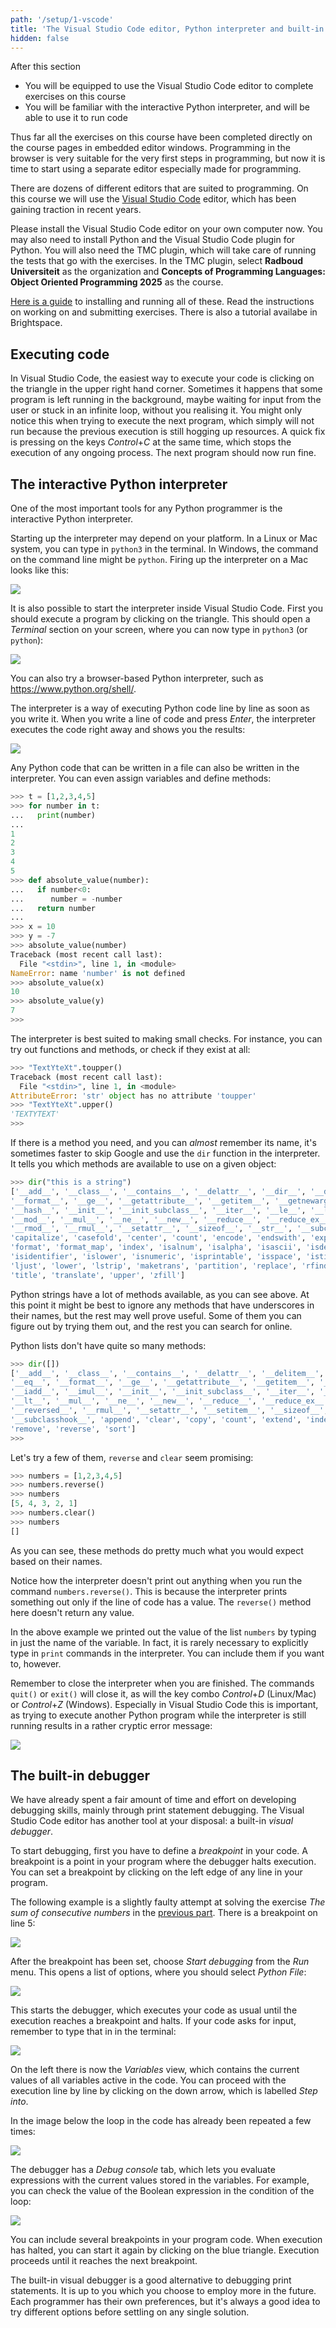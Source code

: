 ```yaml
---
path: '/setup/1-vscode'
title: 'The Visual Studio Code editor, Python interpreter and built-in debugging tool'
hidden: false
---
```


<text-box variant='learningObjectives' name="Learning objectives">

After this section

- You will be equipped to use the Visual Studio Code editor to complete exercises on this course
- You will be familiar with the interactive Python interpreter, and will be able to use it to run code

</text-box>

Thus far all the exercises on this course have been completed directly on the course pages in embedded editor windows. Programming in the browser is very suitable for the very first steps in programming, but now it is time to start using a separate editor especially made for programming.

There are dozens of different editors that are suited to programming. On this course we will use the [Visual Studio Code](https://code.visualstudio.com/) editor, which has been gaining traction in recent years.

Please install the Visual Studio Code editor on your own computer now. You may also need to install Python and the Visual Studio Code plugin for Python. You will also need the TMC plugin, which will take care of running the tests that go with the exercises. In the TMC plugin, select **Radboud Universiteit** as the organization and **Concepts of Programming Languages: Object Oriented Programming 2025** as the course.

[Here is a guide](https://www.mooc.fi/en/installation/vscode) to installing and running all of these. Read the instructions on working on and submitting exercises. There is also a tutorial availabe in Brightspace.

## Executing code

In Visual Studio Code, the easiest way to execute your code is clicking on the triangle in the upper right hand corner. Sometimes it happens that some program is left running in the background, maybe waiting for input from the user or stuck in an infinite loop, without you realising it. You might only notice this when trying to execute the next program, which simply will not run because the previous execution is still hogging up resources. A quick fix is pressing on the keys _Control_+_C_ at the same time, which stops the execution of any ongoing process. The next program should now run fine.

## The interactive Python interpreter

One of the most important tools for any Python programmer is the interactive Python interpreter.

Starting up the interpreter may depend on your platform. In a Linux or Mac system, you can type in `python3` in the terminal. In Windows, the command on the command line might be `python`. Firing up the interpreter on a Mac looks like this:

<img src="4_1_1.png">

It is also possible to start the interpreter inside Visual Studio Code. First you should execute a program by clicking on the triangle. This should open a _Terminal_ section on your screen, where you can now type in `python3` (or `python`):

<img src="4_1_2.png">

You can also try a browser-based Python interpreter, such as <https://www.python.org/shell/>.

The interpreter is a way of executing Python code line by line as soon as you write it. When you write a line of code and press _Enter_, the interpreter executes the code right away and shows you the results:

<img src="4_1_3.png">

Any Python code that can be written in a file can also be written in the interpreter. You can even assign variables and define methods:

```python
>>> t = [1,2,3,4,5]
>>> for number in t:
...   print(number)
...
1
2
3
4
5
>>> def absolute_value(number):
...   if number<0:
...      number = -number
...   return number
...
>>> x = 10
>>> y = -7
>>> absolute_value(number)
Traceback (most recent call last):
  File "<stdin>", line 1, in <module>
NameError: name 'number' is not defined
>>> absolute_value(x)
10
>>> absolute_value(y)
7
>>>
```

The interpreter is best suited to making small checks. For instance, you can try out functions and methods, or check if they exist at all:

```python
>>> "TextYteXt".toupper()
Traceback (most recent call last):
  File "<stdin>", line 1, in <module>
AttributeError: 'str' object has no attribute 'toupper'
>>> "TextYteXt".upper()
'TEXTYTEXT'
>>>
```

If there is a method you need, and you can _almost_ remember its name, it's sometimes faster to skip Google and use the `dir` function in the interpreter. It tells you which methods are available to use on a given object:

```python
>>> dir("this is a string")
['__add__', '__class__', '__contains__', '__delattr__', '__dir__', '__doc__', '__eq__',
'__format__', '__ge__', '__getattribute__', '__getitem__', '__getnewargs__', '__gt__',
'__hash__', '__init__', '__init_subclass__', '__iter__', '__le__', '__len__', '__lt__',
'__mod__', '__mul__', '__ne__', '__new__', '__reduce__', '__reduce_ex__', '__repr__',
'__rmod__', '__rmul__', '__setattr__', '__sizeof__', '__str__', '__subclasshook__',
'capitalize', 'casefold', 'center', 'count', 'encode', 'endswith', 'expandtabs', 'find',
'format', 'format_map', 'index', 'isalnum', 'isalpha', 'isascii', 'isdecimal', 'isdigit',
'isidentifier', 'islower', 'isnumeric', 'isprintable', 'isspace', 'istitle', 'isupper', 'join',
'ljust', 'lower', 'lstrip', 'maketrans', 'partition', 'replace', 'rfind', 'rindex', 'rjust','rpartition', 'rsplit', 'rstrip', 'split', 'splitlines', 'startswith', 'strip', 'swapcase',
'title', 'translate', 'upper', 'zfill']
```

Python strings have a lot of methods available, as you can see above. At this point it might be best to ignore any methods that have underscores in their names, but the rest may well prove useful. Some of them you can figure out by trying them out, and the rest you can search for online.

Python lists don't have quite so many methods:

```python
>>> dir([])
['__add__', '__class__', '__contains__', '__delattr__', '__delitem__', '__dir__', '__doc__',
'__eq__', '__format__', '__ge__', '__getattribute__', '__getitem__', '__gt__', '__hash__',
'__iadd__', '__imul__', '__init__', '__init_subclass__', '__iter__', '__le__', '__len__',
'__lt__', '__mul__', '__ne__', '__new__', '__reduce__', '__reduce_ex__', '__repr__',
'__reversed__', '__rmul__', '__setattr__', '__setitem__', '__sizeof__', '__str__',
'__subclasshook__', 'append', 'clear', 'copy', 'count', 'extend', 'index', 'insert', 'pop',
'remove', 'reverse', 'sort']
>>>
```

Let's try a few of them, `reverse` and `clear` seem promising:

```python
>>> numbers = [1,2,3,4,5]
>>> numbers.reverse()
>>> numbers
[5, 4, 3, 2, 1]
>>> numbers.clear()
>>> numbers
[]
```

As you can see, these methods do pretty much what you would expect based on their names.

Notice how the interpreter doesn't print out anything when you run the command `numbers.reverse()`. This is because the interpreter prints something out only if the line of code has a value. The `reverse()` method here doesn't return any value.

In the above example we printed out the value of the list `numbers` by typing in just the name of the variable. In fact, it is rarely necessary to explicitly type in `print` commands in the interpreter. You can include them if you want to, however.

Remember to close the interpreter when you are finished. The commands `quit()` or `exit()` will close it, as will the key combo _Control_+_D_ (Linux/Mac) or _Control_+_Z_ (Windows). Especially in Visual Studio Code this is important, as trying to execute another Python program while the interpreter is still running results in a rather cryptic error message:

<img src="4_1_4.png">

## The built-in debugger

We have already spent a fair amount of time and effort on developing debugging skills, mainly through print statement debugging. The Visual Studio Code editor has another tool at your disposal: a built-in _visual debugger_.

To start debugging, first you have to define a _breakpoint_ in your code. A breakpoint is a point in your program where the debugger halts execution. You can set a breakpoint by clicking on the left edge of any line in your program.

The following example is a slightly faulty attempt at solving the exercise _The sum of consecutive numbers_ in the [previous part](/part-3/1-loops-with-conditions). There is a breakpoint on line 5:

<img src="4_1_5.png">

After the breakpoint has been set, choose _Start debugging_ from the _Run_ menu. This opens a list of options, where you should select _Python File_:

<img src="4_1_6.png">

This starts the debugger, which executes your code as usual until the execution reaches a breakpoint and halts. If your code asks for input, remember to type that in in the terminal:

<img src="4_1_7.png">

On the left there is now the _Variables_ view, which contains the current values of all variables active in the code. You can proceed with the execution line by line by clicking on the down arrow, which is labelled _Step into_.

In the image below the loop in the code has already been repeated a few times:

<img src="4_1_8.png">

The debugger has a _Debug console_ tab, which lets you evaluate expressions with the current values stored in the variables. For example, you can check the value of the Boolean expression in the condition of the loop:

<img src="4_1_9.png">

You can include several breakpoints in your program code. When execution has halted, you can start it again by clicking on the blue triangle. Execution proceeds until it reaches the next breakpoint.

The built-in visual debugger is a good alternative to debugging print statements. It is up to you which you choose to employ more in the future. Each programmer has their own preferences, but it's always a good idea to try different options before settling on any single solution.


[def]: 4
